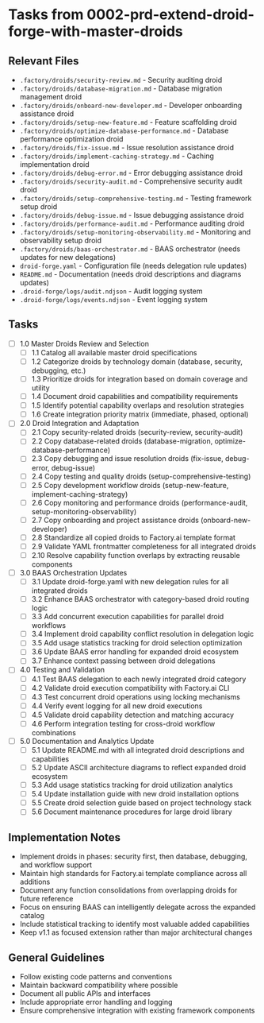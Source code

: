 # Tasks from 0002-prd-extend-droid-forge-with-master-droids

## Relevant Files

- `.factory/droids/security-review.md` - Security auditing droid
- `.factory/droids/database-migration.md` - Database migration management droid
- `.factory/droids/onboard-new-developer.md` - Developer onboarding assistance droid
- `.factory/droids/setup-new-feature.md` - Feature scaffolding droid
- `.factory/droids/optimize-database-performance.md` - Database performance optimization droid
- `.factory/droids/fix-issue.md` - Issue resolution assistance droid
- `.factory/droids/implement-caching-strategy.md` - Caching implementation droid
- `.factory/droids/debug-error.md` - Error debugging assistance droid
- `.factory/droids/security-audit.md` - Comprehensive security audit droid
- `.factory/droids/setup-comprehensive-testing.md` - Testing framework setup droid
- `.factory/droids/debug-issue.md` - Issue debugging assistance droid
- `.factory/droids/performance-audit.md` - Performance auditing droid
- `.factory/droids/setup-monitoring-observability.md` - Monitoring and observability setup droid
- `.factory/droids/baas-orchestrator.md` - BAAS orchestrator (needs updates for new delegations)
- `droid-forge.yaml` - Configuration file (needs delegation rule updates)
- `README.md` - Documentation (needs droid descriptions and diagrams updates)
- `.droid-forge/logs/audit.ndjson` - Audit logging system
- `.droid-forge/logs/events.ndjson` - Event logging system

## Tasks

- [ ] 1.0 Master Droids Review and Selection
  - [ ] 1.1 Catalog all available master droid specifications
  - [ ] 1.2 Categorize droids by technology domain (database, security, debugging, etc.)
  - [ ] 1.3 Prioritize droids for integration based on domain coverage and utility
  - [ ] 1.4 Document droid capabilities and compatibility requirements
  - [ ] 1.5 Identify potential capability overlaps and resolution strategies
  - [ ] 1.6 Create integration priority matrix (immediate, phased, optional)
- [ ] 2.0 Droid Integration and Adaptation
  - [ ] 2.1 Copy security-related droids (security-review, security-audit)
  - [ ] 2.2 Copy database-related droids (database-migration, optimize-database-performance)
  - [ ] 2.3 Copy debugging and issue resolution droids (fix-issue, debug-error, debug-issue)
  - [ ] 2.4 Copy testing and quality droids (setup-comprehensive-testing)
  - [ ] 2.5 Copy development workflow droids (setup-new-feature, implement-caching-strategy)
  - [ ] 2.6 Copy monitoring and performance droids (performance-audit, setup-monitoring-observability)
  - [ ] 2.7 Copy onboarding and project assistance droids (onboard-new-developer)
  - [ ] 2.8 Standardize all copied droids to Factory.ai template format
  - [ ] 2.9 Validate YAML frontmatter completeness for all integrated droids
  - [ ] 2.10 Resolve capability function overlaps by extracting reusable components
- [ ] 3.0 BAAS Orchestration Updates
  - [ ] 3.1 Update droid-forge.yaml with new delegation rules for all integrated droids
  - [ ] 3.2 Enhance BAAS orchestrator with category-based droid routing logic
  - [ ] 3.3 Add concurrent execution capabilities for parallel droid workflows
  - [ ] 3.4 Implement droid capability conflict resolution in delegation logic
  - [ ] 3.5 Add usage statistics tracking for droid selection optimization
  - [ ] 3.6 Update BAAS error handling for expanded droid ecosystem
  - [ ] 3.7 Enhance context passing between droid delegations
- [ ] 4.0 Testing and Validation
  - [ ] 4.1 Test BAAS delegation to each newly integrated droid category
  - [ ] 4.2 Validate droid execution compatibility with Factory.ai CLI
  - [ ] 4.3 Test concurrent droid operations using locking mechanisms
  - [ ] 4.4 Verify event logging for all new droid executions
  - [ ] 4.5 Validate droid capability detection and matching accuracy
  - [ ] 4.6 Perform integration testing for cross-droid workflow combinations
- [ ] 5.0 Documentation and Analytics Update
  - [ ] 5.1 Update README.md with all integrated droid descriptions and capabilities
  - [ ] 5.2 Update ASCII architecture diagrams to reflect expanded droid ecosystem
  - [ ] 5.3 Add usage statistics tracking for droid utilization analytics
  - [ ] 5.4 Update installation guide with new droid installation options
  - [ ] 5.5 Create droid selection guide based on project technology stack
  - [ ] 5.6 Document maintenance procedures for large droid library

## Implementation Notes

- Implement droids in phases: security first, then database, debugging, and workflow support
- Maintain high standards for Factory.ai template compliance across all additions
- Document any function consolidations from overlapping droids for future reference
- Focus on ensuring BAAS can intelligently delegate across the expanded catalog
- Include statistical tracking to identify most valuable added capabilities
- Keep v1.1 as focused extension rather than major architectural changes

## General Guidelines

- Follow existing code patterns and conventions
- Maintain backward compatibility where possible
- Document all public APIs and interfaces
- Include appropriate error handling and logging
- Ensure comprehensive integration with existing framework components
